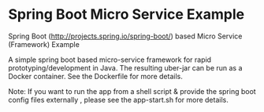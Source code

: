# Spring Boot Micro Service Example
Spring Boot (http://projects.spring.io/spring-boot/) based Micro Service (Framework) Example

A simple spring boot based micro-service framework for rapid prototyping/development in Java.
The resulting uber-jar can be run as a Docker container. 
See the Dockerfile for more details.

Note: If you want to run the app from a shell script & provide the spring boot config files externally , please see the app-start.sh for more details.
